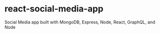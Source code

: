 # react-social-media-app
Social Media app built with MongoDB, Express, Node, React, GraphQL, and Node 
